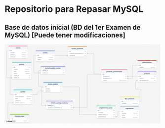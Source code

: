 # Repositorio para Repasar MySQL 

## Base de datos inicial (BD del 1er Examen de MySQL) [Puede tener modificaciones]
![alt text](img/BD.png)